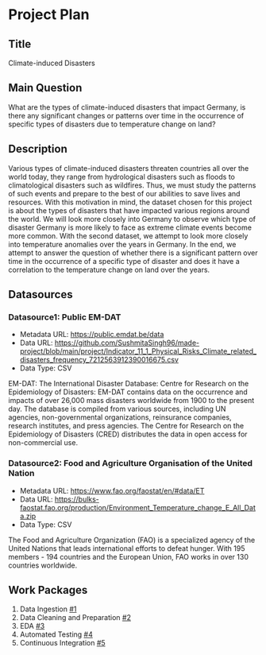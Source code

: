 # Project Plan

## Title
<!-- Give your project a short title. -->
Climate-induced Disasters 

## Main Question

<!-- Think about one main question you want to answer based on the data. -->
What are the types of climate-induced disasters that impact Germany, is there any significant changes or patterns over time in the occurrence of specific types of disasters due to temperature change on land? 

## Description

<!-- Describe your data science project in max. 200 words. Consider writing about why and how you attempt it. -->
Various types of climate-induced disasters threaten countries all over the world today, they range from hydrological disasters such as floods to climatological disasters such as wildfires. Thus, we must study the patterns of such events and prepare to the best of our abilities to save lives and resources. With this motivation in mind, the dataset chosen for this project is about the types of disasters that have impacted various regions around the world. We will look more closely into Germany to observe which type of disaster Germany is more likely to face as extreme climate events become more common. With the second dataset, we attempt to look more closely into temperature anomalies over the years in Germany. In the end, we attempt to answer the question of whether there is a significant pattern over time in the occurrence of a specific type of disaster and does it have a correlation to the temperature change on land over the years. 

## Datasources

<!-- Describe each datasources you plan to use in a section. Use the prefix "DatasourceX" where X is the id of the datasource. -->

### Datasource1: Public EM-DAT
* Metadata URL: https://public.emdat.be/data
* Data URL: https://github.com/SushmitaSingh96/made-project/blob/main/project/Indicator_11_1_Physical_Risks_Climate_related_disasters_frequency_7212563912390016675.csv
* Data Type: CSV

EM-DAT: The International Disaster Database: Centre for Research on the Epidemiology of Disasters: EM-DAT contains data on the occurrence and impacts of over 26,000 mass disasters worldwide from 1900 to the present day. The database is compiled from various sources, including UN agencies, non-governmental organizations, reinsurance companies, research institutes, and press agencies. The Centre for Research on the Epidemiology of Disasters (CRED) distributes the data in open access for non-commercial use.

### Datasource2: Food and Agriculture Organisation of the United Nation
* Metadata URL: https://www.fao.org/faostat/en/#data/ET
* Data URL: https://bulks-faostat.fao.org/production/Environment_Temperature_change_E_All_Data.zip
* Data Type: CSV

The Food and Agriculture Organization (FAO) is a specialized agency of the United Nations that leads international efforts to defeat hunger. With 195 members - 194 countries and the European Union, FAO works in over 130 countries worldwide.
## Work Packages

<!-- List of work packages ordered sequentially, each pointing to an issue with more details. -->

1. Data Ingestion [#1][i1]
2. Data Cleaning and Preparation [#2][i2]
3. EDA [#3][i3]
4. Automated Testing [#4][i4]
5. Continuous Integration [#5][i5]

[i1]: https://github.com/SushmitaSingh96/made-project/issues/1
[i2]: https://github.com/SushmitaSingh96/made-project/issues/2
[i3]: https://github.com/SushmitaSingh96/made-project/issues/3
[i4]: https://github.com/SushmitaSingh96/made-project/issues/4
[i5]: https://github.com/SushmitaSingh96/made-project/issues/5


